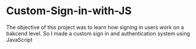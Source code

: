 # Custom-Sign-in-with-JS

The objective of this project was to learn how signing in users work on a bakcend level. So I made a custom sign in and authentication system using JavaScript
